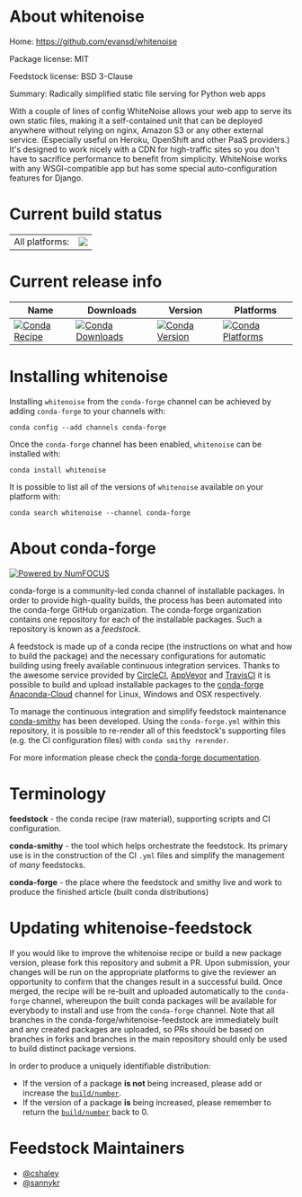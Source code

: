 About whitenoise
================

Home: https://github.com/evansd/whitenoise

Package license: MIT

Feedstock license: BSD 3-Clause

Summary: Radically simplified static file serving for Python web apps

With a couple of lines of config WhiteNoise allows your web app to serve its own static files,
making it a self-contained unit that can be deployed anywhere without relying on nginx, Amazon
S3 or any other external service. (Especially useful on Heroku, OpenShift and other PaaS providers.)
It's designed to work nicely with a CDN for high-traffic sites so you don't have to sacrifice
performance to benefit from simplicity. WhiteNoise works with any WSGI-compatible app but has some
special auto-configuration features for Django.


Current build status
====================


<table><tr><td>All platforms:</td>
    <td>
      <a href="https://dev.azure.com/conda-forge/feedstock-builds/_build/latest?definitionId=4922&branchName=master">
        <img src="https://dev.azure.com/conda-forge/feedstock-builds/_apis/build/status/whitenoise-feedstock?branchName=master">
      </a>
    </td>
  </tr>
</table>

Current release info
====================

| Name | Downloads | Version | Platforms |
| --- | --- | --- | --- |
| [![Conda Recipe](https://img.shields.io/badge/recipe-whitenoise-green.svg)](https://anaconda.org/conda-forge/whitenoise) | [![Conda Downloads](https://img.shields.io/conda/dn/conda-forge/whitenoise.svg)](https://anaconda.org/conda-forge/whitenoise) | [![Conda Version](https://img.shields.io/conda/vn/conda-forge/whitenoise.svg)](https://anaconda.org/conda-forge/whitenoise) | [![Conda Platforms](https://img.shields.io/conda/pn/conda-forge/whitenoise.svg)](https://anaconda.org/conda-forge/whitenoise) |

Installing whitenoise
=====================

Installing `whitenoise` from the `conda-forge` channel can be achieved by adding `conda-forge` to your channels with:

```
conda config --add channels conda-forge
```

Once the `conda-forge` channel has been enabled, `whitenoise` can be installed with:

```
conda install whitenoise
```

It is possible to list all of the versions of `whitenoise` available on your platform with:

```
conda search whitenoise --channel conda-forge
```


About conda-forge
=================

[![Powered by NumFOCUS](https://img.shields.io/badge/powered%20by-NumFOCUS-orange.svg?style=flat&colorA=E1523D&colorB=007D8A)](http://numfocus.org)

conda-forge is a community-led conda channel of installable packages.
In order to provide high-quality builds, the process has been automated into the
conda-forge GitHub organization. The conda-forge organization contains one repository
for each of the installable packages. Such a repository is known as a *feedstock*.

A feedstock is made up of a conda recipe (the instructions on what and how to build
the package) and the necessary configurations for automatic building using freely
available continuous integration services. Thanks to the awesome service provided by
[CircleCI](https://circleci.com/), [AppVeyor](https://www.appveyor.com/)
and [TravisCI](https://travis-ci.com/) it is possible to build and upload installable
packages to the [conda-forge](https://anaconda.org/conda-forge)
[Anaconda-Cloud](https://anaconda.org/) channel for Linux, Windows and OSX respectively.

To manage the continuous integration and simplify feedstock maintenance
[conda-smithy](https://github.com/conda-forge/conda-smithy) has been developed.
Using the ``conda-forge.yml`` within this repository, it is possible to re-render all of
this feedstock's supporting files (e.g. the CI configuration files) with ``conda smithy rerender``.

For more information please check the [conda-forge documentation](https://conda-forge.org/docs/).

Terminology
===========

**feedstock** - the conda recipe (raw material), supporting scripts and CI configuration.

**conda-smithy** - the tool which helps orchestrate the feedstock.
                   Its primary use is in the construction of the CI ``.yml`` files
                   and simplify the management of *many* feedstocks.

**conda-forge** - the place where the feedstock and smithy live and work to
                  produce the finished article (built conda distributions)


Updating whitenoise-feedstock
=============================

If you would like to improve the whitenoise recipe or build a new
package version, please fork this repository and submit a PR. Upon submission,
your changes will be run on the appropriate platforms to give the reviewer an
opportunity to confirm that the changes result in a successful build. Once
merged, the recipe will be re-built and uploaded automatically to the
`conda-forge` channel, whereupon the built conda packages will be available for
everybody to install and use from the `conda-forge` channel.
Note that all branches in the conda-forge/whitenoise-feedstock are
immediately built and any created packages are uploaded, so PRs should be based
on branches in forks and branches in the main repository should only be used to
build distinct package versions.

In order to produce a uniquely identifiable distribution:
 * If the version of a package **is not** being increased, please add or increase
   the [``build/number``](https://conda.io/docs/user-guide/tasks/build-packages/define-metadata.html#build-number-and-string).
 * If the version of a package **is** being increased, please remember to return
   the [``build/number``](https://conda.io/docs/user-guide/tasks/build-packages/define-metadata.html#build-number-and-string)
   back to 0.

Feedstock Maintainers
=====================

* [@cshaley](https://github.com/cshaley/)
* [@sannykr](https://github.com/sannykr/)

